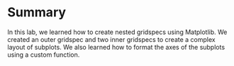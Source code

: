 # Summary

In this lab, we learned how to create nested gridspecs using Matplotlib. We created an outer gridspec and two inner gridspecs to create a complex layout of subplots. We also learned how to format the axes of the subplots using a custom function.
